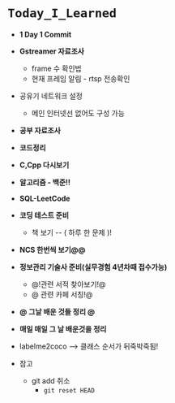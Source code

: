 # `Today_I_Learned`

- **1 Day 1 Commit**
- **Gstreamer 자료조사**
  - frame 수 확인법
  - 현재 프레임 알림 - rtsp 전송확인
- 공유기 네트워크 설정
  - 메인 인터넷선 없어도 구성 가능
- **공부 자료조사**
- **코드정리**
- **C,Cpp 다시보기**
- **알고리즘 - 백준!!**
- **SQL-LeetCode**
- **코딩 테스트 준비**
  - 책 보기 -- ( 하루 한 문제 )!
- **NCS 한번씩 보기@@**
- **정보관리 기술사 준비(실무경험 4년차때 접수가능)**
  - @!관련 서적 찾아보기!@
  - @ 관련 카페 서칭!@
- **@ 그날 배운 것들 정리 @**

- **매일 매일 그 날 배운것을 정리**
- labelme2coco --> 클래스 순서가 뒤죽박죽됨!
- 참고
  - git add 취소
    - `git reset HEAD`
